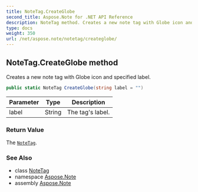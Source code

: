 ```yaml
---
title: NoteTag.CreateGlobe
second_title: Aspose.Note for .NET API Reference
description: NoteTag method. Creates a new note tag with Globe icon and specified label
type: docs
weight: 350
url: /net/aspose.note/notetag/createglobe/
---
```

## NoteTag.CreateGlobe method

Creates a new note tag with Globe icon and specified label.

```csharp
public static NoteTag CreateGlobe(string label = "")
```

| Parameter | Type | Description |
| --- | --- | --- |
| label | String | The tag's label. |

### Return Value

The [`NoteTag`](../).

### See Also

* class [NoteTag](../)
* namespace [Aspose.Note](../../notetag/)
* assembly [Aspose.Note](../../../)


